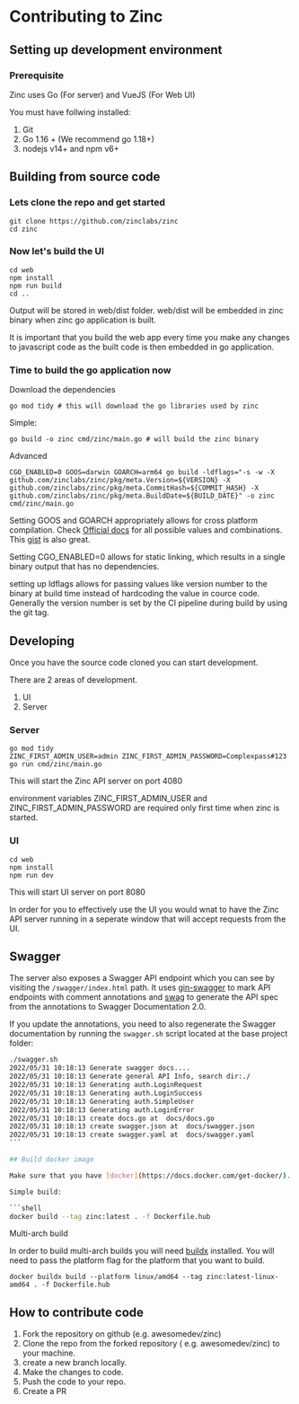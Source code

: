 # Contributing to Zinc

## Setting up development environment

### Prerequisite

Zinc uses Go (For server) and VueJS (For Web UI)

You must have follwing installed:

1. Git
2. Go 1.16 + (We recommend go 1.18+)
3. nodejs v14+ and npm v6+

## Building from source code

### Lets clone the repo and get started

```shell
git clone https://github.com/zinclabs/zinc
cd zinc
```

### Now let's build the UI

```shell
cd web
npm install
npm run build
cd ..
```

Output will be stored in web/dist folder. web/dist will be embedded in zinc binary when zinc go application is built.

It is important that you build the web app every time you make any changes to javascript code as the built code is then embedded in go application.

### Time to build the go application now

Download the dependencies

```shell
go mod tidy # this will download the go libraries used by zinc
```

Simple:

```shell
go build -o zinc cmd/zinc/main.go # will build the zinc binary
```

Advanced

```shell
CGO_ENABLED=0 GOOS=darwin GOARCH=arm64 go build -ldflags="-s -w -X github.com/zinclabs/zinc/pkg/meta.Version=${VERSION} -X github.com/zinclabs/zinc/pkg/meta.CommitHash=${COMMIT_HASH} -X github.com/zinclabs/zinc/pkg/meta.BuildDate=${BUILD_DATE}" -o zinc cmd/zinc/main.go
```

Setting GOOS and GOARCH appropriately allows for cross platform compilation. Check [Official docs](https://go.dev/doc/install/source#environment) for all possible values and combinations. This [gist](https://gist.github.com/asukakenji/f15ba7e588ac42795f421b48b8aede63) is also great.

Setting CGO_ENABLED=0 allows for static linking, which results in a single binary output that has no dependencies.

setting up ldflags allows for passing values like version number to the binary at build time instead of hardcoding the value in cource code. Generally the version number is set by the CI pipeline during build by using the git tag.

## Developing

Once you have the source code cloned you can start development.

There are 2 areas of development.

1. UI
1. Server

### Server

```shell
go mod tidy
ZINC_FIRST_ADMIN_USER=admin ZINC_FIRST_ADMIN_PASSWORD=Complexpass#123 go run cmd/zinc/main.go
```

This will start the Zinc API server on port 4080

environment variables ZINC_FIRST_ADMIN_USER and ZINC_FIRST_ADMIN_PASSWORD are required only first time when zinc is started.

### UI

```shell
cd web
npm install
npm run dev
```

This will start UI server on port 8080

In order for you to effectively use the UI you would wnat to have the Zinc API server running in a seperate window that will accept requests from the UI.

## Swagger

The server also exposes a Swagger API endpoint which you can see by visiting the `/swagger/index.html` path. It uses [gin-swagger](https://github.com/swaggo/gin-swagger) to mark API endpoints with comment annotations and [swag](https://github.com/swaggo/swag) to generate the API spec from the annotations to Swagger Documentation 2.0.

If you update the annotations, you need to also regenerate the Swagger documentation by running the `swagger.sh` script located at the base project folder:

````bash
./swagger.sh
2022/05/31 10:18:13 Generate swagger docs....
2022/05/31 10:18:13 Generate general API Info, search dir:./
2022/05/31 10:18:13 Generating auth.LoginRequest
2022/05/31 10:18:13 Generating auth.LoginSuccess
2022/05/31 10:18:13 Generating auth.SimpleUser
2022/05/31 10:18:13 Generating auth.LoginError
2022/05/31 10:18:13 create docs.go at  docs/docs.go
2022/05/31 10:18:13 create swagger.json at  docs/swagger.json
2022/05/31 10:18:13 create swagger.yaml at  docs/swagger.yaml
```

## Build docker image

Make sure that you have [docker](https://docs.docker.com/get-docker/).

Simple build:

```shell
docker build --tag zinc:latest . -f Dockerfile.hub
````

Multi-arch build

In order to build multi-arch builds you will need [buildx](https://docs.docker.com/buildx/working-with-buildx/) installed. You will need to pass the platform flag for the platform that you want to build.

```shell
docker buildx build --platform linux/amd64 --tag zinc:latest-linux-amd64 . -f Dockerfile.hub
```


## How to contribute code

1. Fork the repository on github (e.g. awesomedev/zinc)
1. Clone the repo from the forked repository ( e.g. awesomedev/zinc) to your machine.
1. create a new branch locally. 
1. Make the changes to code.
1. Push the code to your repo.
1. Create a PR
